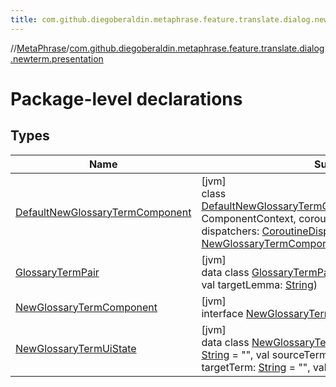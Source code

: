 ```yaml
---
title: com.github.diegoberaldin.metaphrase.feature.translate.dialog.newterm.presentation
---
```

//[MetaPhrase](../../index.html)/[com.github.diegoberaldin.metaphrase.feature.translate.dialog.newterm.presentation](index.html)



# Package-level declarations



## Types


| Name | Summary |
|---|---|
| [DefaultNewGlossaryTermComponent](-default-new-glossary-term-component/index.html) | [jvm]<br>class [DefaultNewGlossaryTermComponent](-default-new-glossary-term-component/index.html)(componentContext: ComponentContext, coroutineContext: [CoroutineContext](https://kotlinlang.org/api/latest/jvm/stdlib/kotlin.coroutines/-coroutine-context/index.html), dispatchers: [CoroutineDispatcherProvider](../com.github.diegoberaldin.metaphrase.core.common.coroutines/-coroutine-dispatcher-provider/index.html)) : [NewGlossaryTermComponent](-new-glossary-term-component/index.html), ComponentContext |
| [GlossaryTermPair](-glossary-term-pair/index.html) | [jvm]<br>data class [GlossaryTermPair](-glossary-term-pair/index.html)(val sourceLemma: [String](https://kotlinlang.org/api/latest/jvm/stdlib/kotlin/-string/index.html), val targetLemma: [String](https://kotlinlang.org/api/latest/jvm/stdlib/kotlin/-string/index.html)) |
| [NewGlossaryTermComponent](-new-glossary-term-component/index.html) | [jvm]<br>interface [NewGlossaryTermComponent](-new-glossary-term-component/index.html) |
| [NewGlossaryTermUiState](-new-glossary-term-ui-state/index.html) | [jvm]<br>data class [NewGlossaryTermUiState](-new-glossary-term-ui-state/index.html)(val sourceTerm: [String](https://kotlinlang.org/api/latest/jvm/stdlib/kotlin/-string/index.html) = &quot;&quot;, val sourceTermError: [String](https://kotlinlang.org/api/latest/jvm/stdlib/kotlin/-string/index.html) = &quot;&quot;, val targetTerm: [String](https://kotlinlang.org/api/latest/jvm/stdlib/kotlin/-string/index.html) = &quot;&quot;, val targetTermError: [String](https://kotlinlang.org/api/latest/jvm/stdlib/kotlin/-string/index.html) = &quot;&quot;) |

